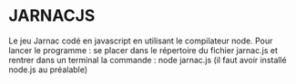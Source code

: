 # JARNACJS
Le jeu Jarnac codé en javascript en utilisant le compilateur node.
Pour lancer le programme : se placer dans le répertoire du fichier jarnac.js et rentrer dans un terminal la commande : node jarnac.js (il faut avoir installé node.js au préalable)
